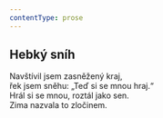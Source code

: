 ```yaml
---
contentType: prose
---
```


## Hebký sníh

Navštívil jsem zasněžený kraj,  
řek jsem sněhu: „Teď si se mnou hraj.“  
Hrál si se mnou, roztál jako sen.  
Zima nazvala to zločinem.
